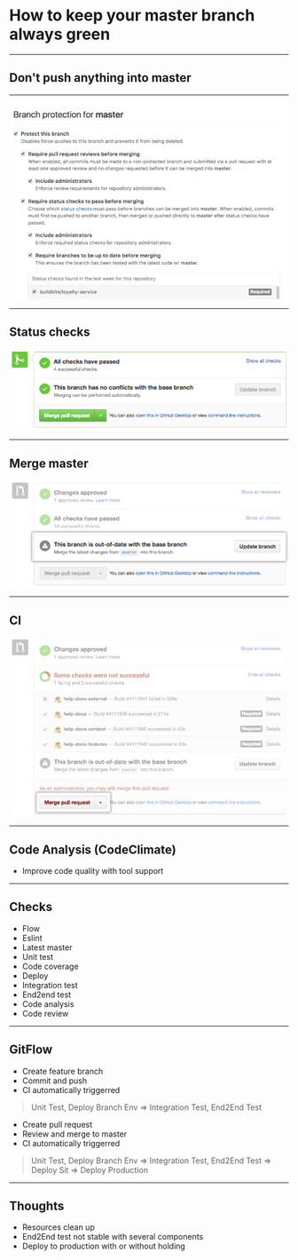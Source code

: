 # How to keep your master branch always green

---

## Don't push anything into master

---

![](./images/Branch%20Protection.png)

---

## Status checks

![](./images/req-status-check-all-passed.png)

---

## Merge master

![](./images/req-status-check-out-of-date.png)

---

## CI

![](./images/req-status-check-admin-merge.png)

---

## Code Analysis (CodeClimate)

- Improve code quality with tool support

---

## Checks

- Flow
- Eslint
- Latest master
- Unit test
- Code coverage
- Deploy
- Integration test
- End2end test
- Code analysis
- Code review

---

## GitFlow

- Create feature branch
- Commit and push
- CI automatically triggerred
> Unit Test, Deploy Branch Env =>  Integration Test, End2End Test
- Create pull request
- Review and merge to master
- CI automatically triggerred
> Unit Test, Deploy Branch Env =>  Integration Test, End2End Test => Deploy Sit => Deploy Production

---

## Thoughts

- Resources clean up
- End2End test not stable with several components
- Deploy to production with or without holding
